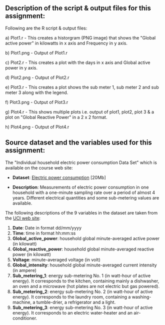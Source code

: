 ## Description of the script & output files for this assignment:

Following are the R script & output files:

a) Plot1.r  - This creates a historgram (PNG image) that shows the "Global active power" in kilowatts in x axis and Frequency in y axis.

b) Plot1.png - Output of Plot1.r

c) Plot2.r  - This creates a plot with the days in x axis and Global active power in y axis.

d) Plot2.png  - Output of Plot2.r

e) Plot3.r  - This creates a plot shows the sub meter 1, sub meter 2 and sub meter 3 along with the legend.

f) Plot3.png  - Output of Plot3.r

g) Plot4.r  - This shows multiple plots i.e. output of plot1, plot2, plot 3 & a plot on "Global Reactive Power" in a 2 x 2 format.

h) Plot4.png  - Output of Plot4.r

## Source dataset and the variables used for this assignment:

The "Individual household electric power consumption Data Set" which is available on the course web site:
* <b>Dataset</b>: <a href="https://d396qusza40orc.cloudfront.net/exdata%2Fdata%2Fhousehold_power_consumption.zip">Electric power consumption</a> [20Mb]

* <b>Description</b>: Measurements of electric power consumption in
one household with a one-minute sampling rate over a period of almost
4 years. Different electrical quantities and some sub-metering values
are available.


The following descriptions of the 9 variables in the dataset are taken
from
the <a href="https://archive.ics.uci.edu/ml/datasets/Individual+household+electric+power+consumption">UCI
web site</a>:

<ol>
<li><b>Date</b>: Date in format dd/mm/yyyy </li>
<li><b>Time</b>: time in format hh:mm:ss </li>
<li><b>Global_active_power</b>: household global minute-averaged active power (in kilowatt) </li>
<li><b>Global_reactive_power</b>: household global minute-averaged reactive power (in kilowatt) </li>
<li><b>Voltage</b>: minute-averaged voltage (in volt) </li>
<li><b>Global_intensity</b>: household global minute-averaged current intensity (in ampere) </li>
<li><b>Sub_metering_1</b>: energy sub-metering No. 1 (in watt-hour of active energy). It corresponds to the kitchen, containing mainly a dishwasher, an oven and a microwave (hot plates are not electric but gas powered). </li>
<li><b>Sub_metering_2</b>: energy sub-metering No. 2 (in watt-hour of active energy). It corresponds to the laundry room, containing a washing-machine, a tumble-drier, a refrigerator and a light. </li>
<li><b>Sub_metering_3</b>: energy sub-metering No. 3 (in watt-hour of active energy). It corresponds to an electric water-heater and an air-conditioner.</li>
</ol>


